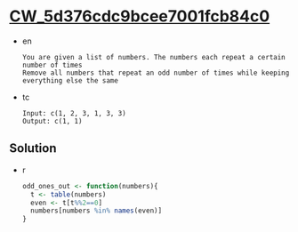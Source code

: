 # [CW_5d376cdc9bcee7001fcb84c0](https://www.codewars.com/kata/5d376cdc9bcee7001fcb84c0)

* en

  ```en
  You are given a list of numbers. The numbers each repeat a certain number of times
  Remove all numbers that repeat an odd number of times while keeping everything else the same
  ```

* tc

  ```tc
  Input: c(1, 2, 3, 1, 3, 3)
  Output: c(1, 1)
  ```

## Solution

* r

  ```r
  odd_ones_out <- function(numbers){
    t <- table(numbers)
    even <- t[t%%2==0]
    numbers[numbers %in% names(even)]
  }
  ```
